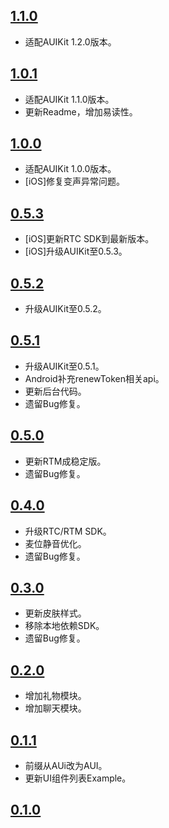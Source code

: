 
## [1.1.0](https://github.com/AgoraIO-Community/AUIKaraoke/releases/tag/1.1.0)
- 适配AUIKit 1.2.0版本。

## [1.0.1](https://github.com/AgoraIO-Community/AUIKaraoke/releases/tag/1.0.1)
- 适配AUIKit 1.1.0版本。
- 更新Readme，增加易读性。

## [1.0.0](https://github.com/AgoraIO-Community/AUIKaraoke/releases/tag/1.0.0)
- 适配AUIKit 1.0.0版本。
- [iOS]修复变声异常问题。

## [0.5.3](https://github.com/AgoraIO-Community/AUIKaraoke/releases/tag/0.5.3)
- [iOS]更新RTC SDK到最新版本。
- [iOS]升级AUIKit至0.5.3。

## [0.5.2](https://github.com/AgoraIO-Community/AUIKaraoke/releases/tag/0.5.2)
- 升级AUIKit至0.5.2。

## [0.5.1](https://github.com/AgoraIO-Community/AUIKaraoke/releases/tag/0.5.1)
- 升级AUIKit至0.5.1。
- Android补充renewToken相关api。
- 更新后台代码。
- 遗留Bug修复。

## [0.5.0](https://github.com/AgoraIO-Community/AUIKaraoke/releases/tag/0.5.0)
- 更新RTM成稳定版。
- 遗留Bug修复。

## [0.4.0](https://github.com/AgoraIO-Community/AUIKaraoke/releases/tag/0.4.0)
- 升级RTC/RTM SDK。
- 麦位静音优化。
- 遗留Bug修复。
  
## [0.3.0](https://github.com/AgoraIO-Community/AUIKaraoke/releases/tag/0.3.0)
- 更新皮肤样式。
- 移除本地依赖SDK。
- 遗留Bug修复。

## [0.2.0](https://github.com/AgoraIO-Community/AUIKaraoke/releases/tag/0.2.0)
- 增加礼物模块。
- 增加聊天模块。

## [0.1.1](https://github.com/AgoraIO-Community/AUIKaraoke/releases/tag/0.1.1)
- 前缀从AUi改为AUI。
- 更新UI组件列表Example。

## [0.1.0](https://github.com/AgoraIO-Community/AUIKaraoke/releases/tag/0.1.0)


